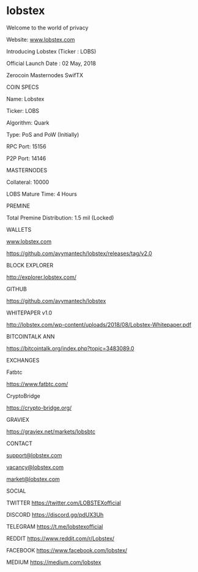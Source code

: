 # lobstex

Welcome to the world of privacy

Website: www.lobstex.com

Introducing Lobstex (Ticker : LOBS) 

Official Launch Date : 02 May, 2018

Zerocoin Masternodes SwifTX



COIN SPECS

Name: Lobstex 

Ticker: LOBS 

Algorithm: Quark 

Type: PoS and PoW (Initially)

RPC Port: 15156

P2P Port: 14146


MASTERNODES

Collateral: 10000 

LOBS Mature Time: 4 Hours


PREMINE

Total Premine Distribution: 1.5 mil (Locked)

WALLETS

www.lobstex.com 

https://github.com/avymantech/lobstex/releases/tag/v2.0

BLOCK EXPLORER

http://explorer.lobstex.com/

GITHUB

https://github.com/avymantech/lobstex

WHITEPAPER v1.0

http://lobstex.com/wp-content/uploads/2018/08/Lobstex-Whitepaper.pdf

BITCOINTALK ANN

https://bitcointalk.org/index.php?topic=3483089.0


EXCHANGES

Fatbtc

https://www.fatbtc.com/

CryptoBridge

https://crypto-bridge.org/ 

GRAVIEX 

https://graviex.net/markets/lobsbtc


CONTACT

support@lobstex.com 

vacancy@lobstex.com 

market@lobstex.com


SOCIAL

TWITTER https://twitter.com/LOBSTEXofficial 

DISCORD https://discord.gg/pdUX3Uh

TELEGRAM https://t.me/lobstexofficial 

REDDIT https://www.reddit.com/r/Lobstex/

FACEBOOK https://www.facebook.com/lobstex/

MEDIUM https://medium.com/lobstex
